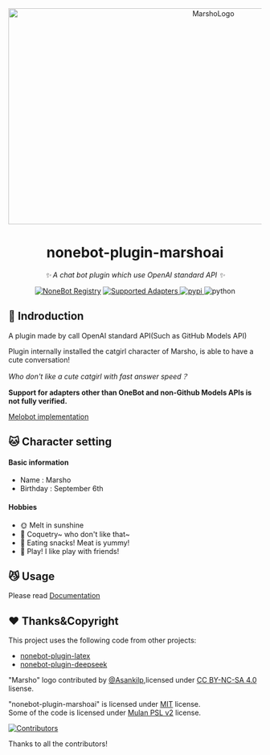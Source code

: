 <!--suppress LongLine -->
<div align="center">
  <a href="https://marsho.liteyuki.org"><img src="https://marsho.liteyuki.org/marsho-full.svg" width="800" height="430" alt="MarshoLogo"></a>
  <br>
</div>

<div align="center">

# nonebot-plugin-marshoai

_✨ A chat bot plugin which use OpenAI standard API ✨_

[![NoneBot Registry](https://img.shields.io/endpoint?url=https%3A%2F%2Fnbbdg.lgc2333.top%2Fplugin%2Fnonebot-plugin-marshoai)](https://registry.nonebot.dev/plugin/nonebot-plugin-marshoai:nonebot_plugin_marshoai)
<a href="https://registry.nonebot.dev/plugin/nonebot-plugin-marshoai:nonebot_plugin_marshoai">
  <img src="https://img.shields.io/endpoint?url=https%3A%2F%2Fnbbdg.lgc2333.top%2Fplugin-adapters%2Fnonebot-plugin-marshoai" alt="Supported Adapters">
</a>
<a href="https://pypi.python.org/pypi/nonebot-plugin-marshoai">
    <img src="https://img.shields.io/pypi/v/nonebot-plugin-marshoai.svg" alt="pypi">
</a>
<img src="https://img.shields.io/badge/python-3.10+-blue.svg" alt="python">

</div>

## 📖 Indroduction

A plugin made by call OpenAI standard API(Such as GitHub Models API)

Plugin internally installed the catgirl character of Marsho, is able to have a cute conversation!

*Who don't like a cute catgirl with fast answer speed？*

**Support for adapters other than OneBot and non-Github Models APIs is not fully verified.**

[Melobot implementation](https://github.com/LiteyukiStudio/marshoai-melo)

## 🐱 Character setting

#### Basic information

- Name : Marsho
- Birthday : September 6th

#### Hobbies

- 🌞 Melt in sunshine
- 🤱 Coquetry~ who don't like that~
- 🍫 Eating snacks! Meat is yummy!
- 🐾 Play! I like play with friends!

## 😼 Usage
Please read [Documentation](https://marsho.liteyuki.org/start/use.html)

## ❤ Thanks&Copyright
This project uses the following code from other projects:  
- [nonebot-plugin-latex](https://github.com/EillesWan/nonebot-plugin-latex)  
- [nonebot-plugin-deepseek](https://github.com/KomoriDev/nonebot-plugin-deepseek)

"Marsho" logo contributed by [@Asankilp](https://github.com/Asankilp),licensed under [CC BY-NC-SA 4.0](http://creativecommons.org/licenses/by-nc-sa/4.0/) lisense.  

"nonebot-plugin-marshoai" is licensed under [MIT](./LICENSE-MIT) license.  
Some of the code is licensed under [Mulan PSL v2](./LICENSE-MULAN) license.

<div>
  <a href="https://github.com/LiteyukiStudio/nonebot-plugin-marshoai/graphs/contributors">
    <img src="https://contrib.rocks/image?repo=LiteyukiStudio/nonebot-plugin-marshoai" alt="Contributors">
  </a>
</div>

Thanks to all the contributors!
